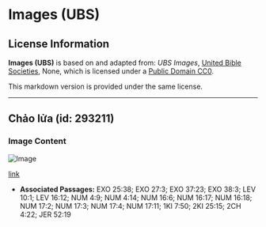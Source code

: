 # Images (UBS)

## License Information

**Images (UBS)** is based on and adapted from: _UBS Images_, [United Bible Societies](https://unitedbiblesocieties.org/), None, which is licensed under a [Public Domain CC0](https://creativecommons.org/public-domain/cc0/).

This markdown version is provided under the same license.



--------------------------------

## Chảo lửa (id: 293211)

### Image Content

![Image](https://cdn.aquifer.bible/aquifer-content/resources/Media/WEB-0454_firepan.jpg)

[link](https://cdn.aquifer.bible/aquifer-content/resources/Media/WEB-0454_firepan.jpg)

* **Associated Passages:** EXO 25:38; EXO 27:3; EXO 37:23; EXO 38:3; LEV 10:1; LEV 16:12; NUM 4:9; NUM 4:14; NUM 16:6; NUM 16:17; NUM 16:18; NUM 17:2; NUM 17:3; NUM 17:4; NUM 17:11; 1KI 7:50; 2KI 25:15; 2CH 4:22; JER 52:19

